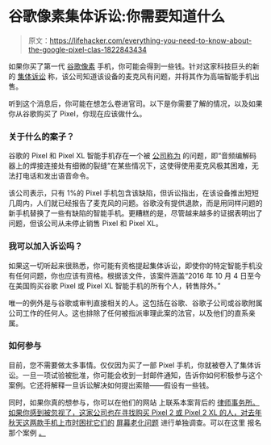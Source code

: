 # 谷歌像素集体诉讼:你需要知道什么

> 原文：<https://lifehacker.com/everything-you-need-to-know-about-the-google-pixel-clas-1822843434>

如果你买了第一代 [谷歌像素](https://lifehacker.com/10-useful-hidden-features-on-google-s-pixel-phone-1789809296) 手机，你可能会得到一些钱。针对这家科技巨头的新的 [集体诉讼](https://lifehacker.com/how-do-i-know-if-im-part-of-a-class-action-lawsuit-5866351) 称，该公司知道该设备的麦克风有问题，并将其作为高端智能手机出售。



听到这个消息后，你可能在想怎么卷进官司。以下是你需要了解的情况，以及如果你从谷歌购买了 Pixel，你现在应该做什么。

### 关于什么的案子？

谷歌的 Pixel 和 Pixel XL 智能手机存在一个被 [公司称为](https://support.google.com/pixelphone/forum/AAAAb4-OgUsIW_gxTpXX3s/?hl=by) 的问题，即“音频编解码器上的焊接连接处有细微的裂缝”在某些情况下，这使得使用麦克风极其困难，无法打电话和发出语音命令。

该公司表示，只有 1%的 Pixel 手机包含该缺陷，但诉讼指出，在该设备推出短短几周内，人们就已经报告了麦克风的问题。谷歌没有提供退款，而是用同样问题的新手机替换了一些有缺陷的智能手机。更糟糕的是，尽管越来越多的证据表明出了问题，但该公司从未停止销售 Pixel 和 Pixel XL。

### 我可以加入诉讼吗？

如果这一切听起来很熟悉，你可能有资格提起集体诉讼，即使你的特定智能手机没有任何问题，你也应该有资格。根据该文件，该案件涵盖“2016 年 10 月 4 日至今在美国购买谷歌 Pixel 或 Pixel XL 智能手机的所有个人，转售除外。”

唯一的例外是与谷歌或审判直接相关的人。这包括在谷歌、谷歌子公司或谷歌附属公司工作的任何人。这也排除了任何被指派审理此案的法官，以及他们的直系亲属。

### 如何参与

目前，您不需要做太多事情。仅仅因为买了一部 Pixel 手机，你就被卷入了集体诉讼。一旦一项试验被批准，你可能会收到一封邮件通知，告诉你如何积极参与这个案例。它还将解释一旦诉讼解决如何提出索赔——假设有一些钱。

同时，如果你真的想参与，你可以在他们的网站 上联系本案背后的 [律师事务所。如果你感到被忽视了，这家公司也在寻找购买 Pixel 2 或 Pixel 2 XL 的人，对去年秋天这两款手机上市时困扰它们的](https://www.girardgibbs.com/google-pixel-microphone-defect-lawsuit/) [屏幕老化问题](https://lifehacker.com/dont-buy-the-pixel-2-xl-until-google-sorts-out-its-disp-1819772290#_ga=2.180706159.971310653.1517761251-258269408.1513265580) 进行单独调查。可以在这里 报名那个案例 [。](https://www.girardgibbs.com/google-pixel-2-pixel-2-xl-lawsuit/)